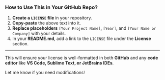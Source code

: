 ### **How to Use This in Your GitHub Repo?**  
1. **Create a `LICENSE` file** in your repository.  
2. **Copy-paste** the above text into it.  
3. **Replace placeholders** `[Your Project Name]`, `[Year]`, and `[Your Name or Company]` with your details.  
4. In your **README.md**, add a link to the `LICENSE` file under the **License** section.  

---

This will ensure your license is well-formatted in both **GitHub** and any **code editor** like **VS Code, Sublime Text, or JetBrains IDEs**.  

Let me know if you need modifications!
